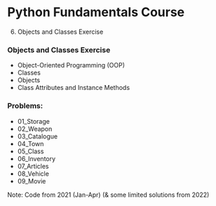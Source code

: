 # Python Fundamentals Course
6. Objects and Classes Exercise
### Objects and Classes Exercise
- Object-Oriented Programming (OOP)
- Classes
- Objects
- Class Attributes and Instance Methods

### Problems:
- 01_Storage
- 02_Weapon
- 03_Catalogue
- 04_Town
- 05_Class
- 06_Inventory
- 07_Articles
- 08_Vehicle
- 09_Movie

Note: Code from 2021 (Jan-Apr) (& some limited solutions from 2022)
